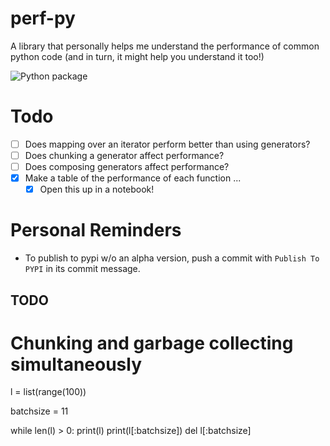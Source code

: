 # perf-py

A library that personally helps me understand the performance of common python code (and in turn, it might help you understand it too!)

![Python package](https://github.com/mr-uuid/perfpy/workflows/Python%20package/badge.svg)

# Todo
- [ ] Does mapping over an iterator perform better than using generators?
- [ ] Does chunking a generator affect performance?
- [ ] Does composing generators affect performance? 
- [x] Make a table of the performance of each function ...
    - [x] Open this up in a notebook!

# Personal Reminders
- To publish to pypi w/o an alpha version, push a commit with `Publish To PYPI` in its commit message.


## TODO

# Chunking and garbage collecting simultaneously 

l = list(range(100))

batchsize = 11

while len(l) > 0:
    print(l)
    print(l[:batchsize])
    del l[:batchsize]

